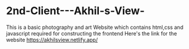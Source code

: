 # 2nd-Client---Akhil-s-View-
This is a basic photography and art Website which contains html,css and javascript required for constructing the frontend
Here's the link for the website 
https://akhilsview.netlify.app/
